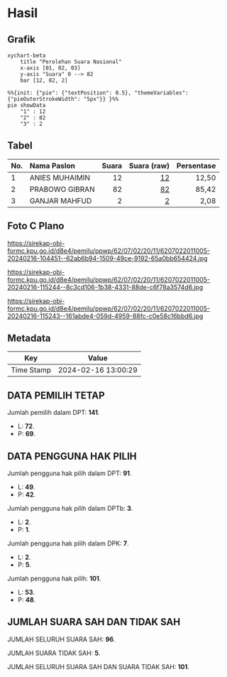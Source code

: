 # Hasil

## Grafik

```mermaid
xychart-beta
    title "Perolehan Suara Nasional"
    x-axis [01, 02, 03]
    y-axis "Suara" 0 --> 82
    bar [12, 82, 2]
```

```mermaid
%%{init: {"pie": {"textPosition": 0.5}, "themeVariables": {"pieOuterStrokeWidth": "5px"}} }%%
pie showData
    "1" : 12
    "2" : 82
    "3" : 2
```

## Tabel

| No. | Nama Paslon    | Suara | Suara (raw) | Persentase |
|:--- |:-------------- | -----:| -----------:| ----------:|
| 1   | ANIES MUHAIMIN | 12    | [12][p-1]   | 12,50      |
| 2   | PRABOWO GIBRAN | 82    | [82][p-2]   | 85,42      |
| 3   | GANJAR MAHFUD  | 2     | [2][p-3]    | 2,08       |


[p-1]: https://github.com/gigit-pemilu/pemilu-2024/blob/main/pilpres/hitung-suara/sub/62-kalimantan-tengah/sub/07-seruyan/sub/02-seruyan-tengah/sub/2011-ayawan/sub/005-tps/sub/paslon-1.txt
[p-2]: https://github.com/gigit-pemilu/pemilu-2024/blob/main/pilpres/hitung-suara/sub/62-kalimantan-tengah/sub/07-seruyan/sub/02-seruyan-tengah/sub/2011-ayawan/sub/005-tps/sub/paslon-2.txt
[p-3]: https://github.com/gigit-pemilu/pemilu-2024/blob/main/pilpres/hitung-suara/sub/62-kalimantan-tengah/sub/07-seruyan/sub/02-seruyan-tengah/sub/2011-ayawan/sub/005-tps/sub/paslon-3.txt

## Foto C Plano

https://sirekap-obj-formc.kpu.go.id/d8e4/pemilu/ppwp/62/07/02/20/11/6207022011005-20240216-104451--62ab6b94-1509-49ce-9192-65a0bb654424.jpg

https://sirekap-obj-formc.kpu.go.id/d8e4/pemilu/ppwp/62/07/02/20/11/6207022011005-20240216-115244--8c3cd106-1b38-4331-88de-c6f78a3574d6.jpg

https://sirekap-obj-formc.kpu.go.id/d8e4/pemilu/ppwp/62/07/02/20/11/6207022011005-20240216-115243--161abde4-059d-4959-88fc-c0e58c16bbd6.jpg


## Metadata

| Key        | Value               |
| ---------- | ------------------- |
| Time Stamp | 2024-02-16 13:00:29 |


## DATA PEMILIH TETAP

Jumlah pemilih dalam DPT: **141**.
 * L: **72**.
 * P: **69**.

## DATA PENGGUNA HAK PILIH

Jumlah pengguna hak pilih dalam DPT: **91**.
 * L: **49**.
 * P: **42**.

Jumlah pengguna hak pilih dalam DPTb: **3**.
 * L: **2**.
 * P: **1**.

Jumlah pengguna hak pilih dalam DPK: **7**.
 * L: **2**.
 * P: **5**.

Jumlah pengguna hak pilih: **101**.
 * L: **53**.
 * P: **48**.

## JUMLAH SUARA SAH DAN TIDAK SAH

JUMLAH SELURUH SUARA SAH: **96**.

JUMLAH SUARA TIDAK SAH: **5**.

JUMLAH SELURUH SUARA SAH DAN SUARA TIDAK SAH: **101**.


